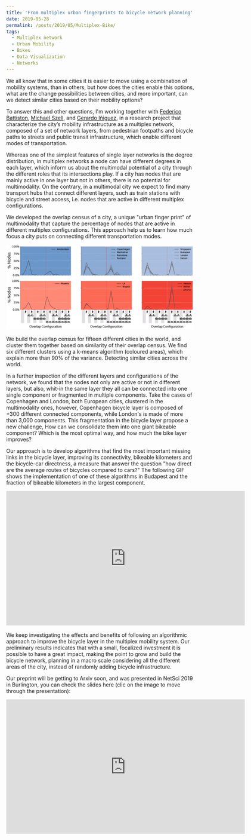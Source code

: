 ```yaml
---
title: 'From multiplex urban fingerprints to bicycle network planning'
date: 2019-05-28
permalink: /posts/2019/05/Multiplex-Bike/
tags:
  - Multiplex network
  - Urban Mobility
  - Bikes
  - Data Visualization
  - Networks
---
```



We all know that in some cities it is easier to move using a combination of mobility systems, than in others, but how does the cities enable this options, what are the change possibilities between cities, and more important, can we detect similar cities based on their mobility options?

To answer this and other questions, I'm working together with [Federico Battiston](http://www.personal.ceu.edu/staff/Federico_Battiston/), [Michael Szell](http://michael.szell.net/), and [Gerardo Iñiguez](http://www.gerardoiniguez.com/), in a research project that characterize the city’s mobility infrastructure as a multiplex network, composed of a set of network layers, from pedestrian footpaths and bicycle paths to streets and public transit infrastructure, which enable different modes of transportation.

Whereas one of the simplest features of single layer networks is the degree distribution, in multiplex networks a node can have different degrees in each layer, which inform us about the multimodal potential of a city through the different roles that its intersections play. If a city has nodes that are mainly active in one layer but not in others, there is no potential for multimodality. On the contrary, in a multimodal city we expect to find many transport hubs that connect different layers, such as train stations with bicycle and street access, i.e. nodes that are active in different multiplex configurations.

We developed the overlap census of a city, a unique "urban finger print" of multimodality that capture the percentage of nodes that are active in different multiplex configurations. This approach help us to learn how much focus a city puts on connecting different transportation modes.

![Overlap census clusters](/images/Census.png)

We build the overlap census for fifteen different cities in the world, and cluster them together based on similarity of their overlap census. We find six different clusters using a k-means algorithm (coloured areas), which explain more than 90% of the variance. Detecting similar cities across the world.

In a further inspection of the different layers and configurations of the network, we found that the nodes not only are active or not in different layers, but also, whit-in the same layer they all can be connected into one single component or fragmented in multiple components. Take the cases of Copenhagen and London, both European cities, clustered in the multimodality ones, however, Copenhagen bicycle layer is composed of +300 different connected components, while London's is made of more than 3,000 components. This fragmentation in the bicycle layer propose a new challenge, How can we consolidate them into one giant bikeable component? Which is the most optimal way, and how much the bike layer improves?

Our approach is to develop algorithms that find the most important missing links in the bicycle layer, improving its connectivity, bikeable kilometers and the bicycle-car directness, a measure that answer the question "how direct are the average routes of bicycles compared to cars?" The following GIF shows the implementation of one of these algorithms in Budapest and the fraction of bikeable kilometers in the largest component.

<iframe src="https://player.vimeo.com/video/339035083" width="640" height="360" frameborder="0" allow="autoplay; fullscreen" allowfullscreen></iframe>

We keep investigating the effects and benefits of following an algorithmic approach to improve the bicycle layer in the multiplex mobility system. Our preliminary results indicates that with a small, focalized investment it is possible to have a great impact, making the point to grow and build the bicycle network, planning in a macro scale considering all the different areas of the city, instead of randomly adding bicycle infrastructure.

Our preprint will be getting to Arxiv soon, and was presented in NetSci 2019 in Burlington, you can check the slides here (clic on the image to move through the presentation):

<iframe src="https://luisnatera.com/files/190529_NetSci_HTML" width="640" height="360" frameborder="0" allow="autoplay; fullscreen" allowfullscreen></iframe>
